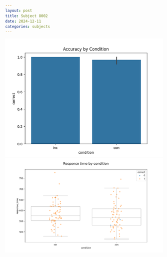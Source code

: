 ```yaml
---
layout: post
title: Subject 8002
date: 2024-12-11
categories: subjects
---
```


![](data/8002/run-26/8002_NF_acc.png)
![](data/8002/run-26/8002_NF_rt.png)
